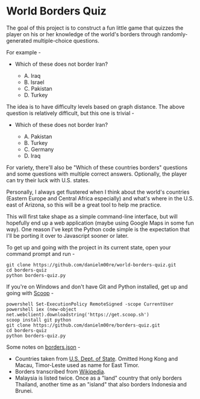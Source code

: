 # World Borders Quiz

The goal of this project is to construct a fun little game that quizzes the player on his or her knowledge of the world's borders through randomly-generated multiple-choice questions.

For example -

* Which of these does not border Iran?

    * A. Iraq
    * B. Israel
    * C. Pakistan
    * D. Turkey

The idea is to have difficulty levels based on graph distance. The above question is relatively difficult, but this one is trivial -

* Which of these does not border Iran?

    * A. Pakistan
    * B. Turkey
    * C. Germany
    * D. Iraq

For variety, there'll also be "Which of these countries borders" questions and some questions with multiple correct answers. Optionally, the player can try their luck with U.S. states.

Personally, I always get flustered when I think about the world's countries (Eastern Europe and Central Africa especially) and what's where in the U.S. east of Arizona, so this will be a great tool to help me practice.

This will first take shape as a simple command-line interface, but will hopefully end up a web application (maybe using Google Maps in some fun way). One reason I've kept the Python code simple is the expectation that I'll be porting it over to Javascript sooner or later.

To get up and going with the project in its current state, open your command prompt and run -

```
git clone https://github.com/danielm00re/world-borders-quiz.git
cd borders-quiz
python borders-quiz.py
```

If you're on Windows and don't have Git and Python installed, get up and going with [Scoop](http://scoop.sh) -

```
powershell Set-ExecutionPolicy RemoteSigned -scope CurrentUser
powershell iex (new-object net.webclient).downloadstring('https://get.scoop.sh')
scoop install git python
git clone https://github.com/danielm00re/borders-quiz.git
cd borders-quiz
python borders-quiz.py
```

Some notes on [borders.json](/borders.json) -

* Countries taken from [U.S. Dept. of State](https://www.state.gov/misc/list/index.htm). Omitted Hong Kong and Macau, Timor-Leste used as name for East Timor.
* Borders transcribed from [Wikipedia](https://en.wikipedia.org/wiki/List_of_countries_and_territories_by_land_and_maritime_borders).
* Malaysia is listed twice. Once as a "land" country that only borders Thailand, another time as an "island" that also borders Indonesia and Brunei.